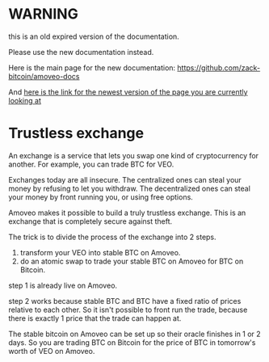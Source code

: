 WARNING
========

this is an old expired version of the documentation.

Please use the new documentation instead. 

Here is the main page for the new documentation: https://github.com/zack-bitcoin/amoveo-docs 

And [here is the link for the newest version of the page you are currently looking at](https://github.com/zack-bitcoin/amoveo-docs/blob/master//design/trustless_exchange.md)

Trustless exchange
=========

An exchange is a service that lets you swap one kind of cryptocurrency for another. For example, you can trade BTC for VEO.

Exchanges today are all insecure.
The centralized ones can steal your money by refusing to let you withdraw.
The decentralized ones can steal your money by front running you, or using free options.

Amoveo makes it possible to build a truly trustless exchange.
This is an exchange that is completely secure against theft.

The trick is to divide the process of the exchange into 2 steps.
1) transform your VEO into stable BTC on Amoveo.
2) do an atomic swap to trade your stable BTC on Amoveo for BTC on Bitcoin.

step 1 is already live on Amoveo.

step 2 works because stable BTC and BTC have a fixed ratio of prices relative to each other. So it isn't possible to front run the trade, because there is exactly 1 price that the trade can happen at.



The stable bitcoin on Amoveo can be set up so their oracle finishes in 1 or 2 days.
So you are trading BTC on Bitcoin for the price of BTC in tomorrow's worth of VEO on Amoveo.
